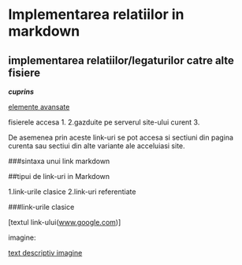 # Implementarea relatiilor in markdown

## implementarea relatiilor/legaturilor catre alte fisiere

***cuprins***

[elemente avansate](avansate.md)


fisierele accesa
1.
2.gazduite pe serverul site-ului curent
3.

De asemenea prin aceste link-uri se pot accesa si sectiuni din pagina curenta sau sectiui din alte variante ale acceluiasi site.

###sintaxa unui link markdown

##tipui de link-uri in Markdown

1.link-urile clasice
2.link-uri referentiate

###link-urile clasice

[textul link-ului(www.google.com)] 

imagine:

[text descriptiv imagine](https://metricop.com/cdn/shop/articles/trimble-total-station.jpg?v=1677673954)
